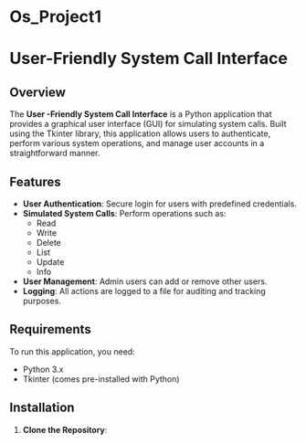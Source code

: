 # Os_Project1
# User-Friendly System Call Interface

## Overview

The **User -Friendly System Call Interface** is a Python application that provides a graphical user interface (GUI) for simulating system calls. Built using the Tkinter library, this application allows users to authenticate, perform various system operations, and manage user accounts in a straightforward manner.

## Features

- **User  Authentication**: Secure login for users with predefined credentials.
- **Simulated System Calls**: Perform operations such as:
  - Read
  - Write
  - Delete
  - List
  - Update
  - Info
- **User  Management**: Admin users can add or remove other users.
- **Logging**: All actions are logged to a file for auditing and tracking purposes.

## Requirements

To run this application, you need:

- Python 3.x
- Tkinter (comes pre-installed with Python)

## Installation

1. **Clone the Repository**:
   ```bash
   
